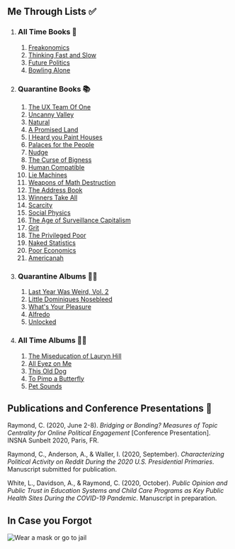 ## Me Through Lists ✅
1. ### All Time Books 📖
   1. [Freakonomics](https://www.nytimes.com/2005/05/15/books/review/freakonomics-everything-he-always-wanted-to-know.html)
   2. [Thinking Fast and Slow](https://www.nytimes.com/2011/11/27/books/review/thinking-fast-and-slow-by-daniel-kahneman-book-review.html)
   3. [Future Politics](https://www.nytimes.com/2018/12/04/opinion/chatbots-ai-democracy-free-speech.html)
   4. [Bowling Alone](https://www.nytimes.com/2000/05/06/arts/lonely-bowlers-unite-mend-social-fabric-political-scientist-renews-his-alarm.html)
2. ### Quarantine Books 📚
   1. [The UX Team Of One](https://uxbookreviews.com/2015/05/05/the-user-experience-team-of-one/)
   2. [Uncanny Valley](https://www.nytimes.com/2020/01/03/books/review/uncanny-valley-anna-wiener.html)
   3. [Natural](https://www.theguardian.com/books/2020/may/02/natural-by-alan-levinovitz-review-the-seductive-myth-of-natures-goodness)
   4. [A Promised Land](https://www.nytimes.com/2020/11/12/books/review/barack-obama-a-promised-land.html)
   5. [I Heard you Paint Houses](https://www.nytimes.com/2004/06/20/books/killing-him-softly.html)
   6. [Palaces for the People](https://www.nytimes.com/2018/09/14/books/review/palaces-for-the-people-eric-klinenberg.html)
   7. [Nudge](https://www.nytimes.com/2015/11/01/upshot/the-power-of-nudges-for-good-and-bad.html)
   8. [The Curse of Bigness](https://www.nytimes.com/2018/12/12/books/review-curse-of-bigness-antitrust-law-tim-wu.html)
   9. [Human Compatible](https://www.nytimes.com/2019/10/31/opinion/superintelligent-artificial-intelligence.html)
   10. [Lie Machines](https://yalebooks.co.uk/display.asp?k=9780300250206)
   11. [Weapons of Math Destruction](https://www.nytimes.com/2016/10/09/books/review/weapons-of-math-destruction-cathy-oneil-and-more.html)
   12. [The Address Book](https://www.nytimes.com/2020/04/14/books/review/deirdre-mask-the-address-book.html)
   13. [Winners Take All](https://www.nytimes.com/2018/08/20/books/review/winners-take-all-anand-giridharadas.html)
   14. [Scarcity](https://www.theguardian.com/books/2013/sep/07/scarcity-sendhil-mullainathan-shafir-review)
   15. [Social Physics](https://www.technologyreview.com/2014/03/04/173783/social-physics/)
   16. [The Age of Surveillance Capitalism](https://www.nytimes.com/2019/01/16/books/review-age-of-surveillance-capitalism-shoshana-zuboff.html)
   17. [Grit](https://www.newyorker.com/culture/culture-desk/the-limits-of-grit)
   18. [The Privileged Poor](https://www.newyorker.com/recommends/read/the-privileged-poor-a-refreshing-antidote-to-our-obsession-with-the-college-admissions-scandal)
   19. [Naked Statistics](https://www.nytimes.com/2013/01/29/science/naked-statistics-by-charles-wheelan-review.html)
   20. [Poor Economics](https://economics.mit.edu/faculty/eduflo/pooreconomics)
   21. [Americanah](https://www.nytimes.com/2013/06/09/books/review/americanah-by-chimamanda-ngozi-adichie.html)
3. ### Quarantine Albums 👨‍🎤
   1. [Last Year Was Weird, Vol. 2](https://pitchfork.com/reviews/albums/tkay-maidza-last-year-was-weird-vol-2/)
   2. [Little Dominiques Nosebleed](https://pitchfork.com/reviews/albums/the-koreatown-oddity-little-dominiques-nosebleed/) 
   3. [What's Your Pleasure](https://pitchfork.com/reviews/albums/jessie-ware-whats-your-pleasure/)
   4. [Alfredo](https://pitchfork.com/news/freddie-gibbs-and-the-alchemist-announce-new-album-alfredo-share-new-song-1985-listen/)
   5. [Unlocked](https://pitchfork.com/reviews/albums/denzel-curry-kenny-beats-unlocked/)
4. ### All Time Albums 💃🕺
   1. [The Miseducation of Lauryn Hill](https://pitchfork.com/reviews/albums/22035-the-miseducation-of-lauryn-hill/)
   2. [All Eyez on Me](https://pitchfork.com/reviews/albums/2pac-all-eyez-on-me/)
   3. [This Old Dog](https://pitchfork.com/reviews/albums/23125-this-old-dog/)
   4. [To Pimp a Butterfly](https://pitchfork.com/reviews/albums/20390-to-pimp-a-butterfly/)
   5. [Pet Sounds](https://pitchfork.com/reviews/albums/9371-pet-sounds-40th-anniversary/)

## Publications and Conference Presentations 📝

Raymond, C. (2020, June 2-8). *Bridging or Bonding? Measures of Topic Centrality for Online Political Engagement* [Conference Presentation]. INSNA Sunbelt 2020, Paris, FR.

Raymond, C., Anderson, A., & Waller, I. (2020, September). *Characterizing Political Activity on Reddit During the 2020 U.S. Presidential Primaries*. Manuscript submitted for publication.

White, L., Davidson, A., & Raymond, C. (2020, October). *Public Opinion and Public Trust in Education Systems and Child Care Programs as Key Public Health Sites During the COVID-19 Pandemic*. Manuscript in preparation.

## In Case you Forgot

![Wear a mask or go to jail](content/rl-for-traffic-flow/1918-spanish-flu.jpg)
